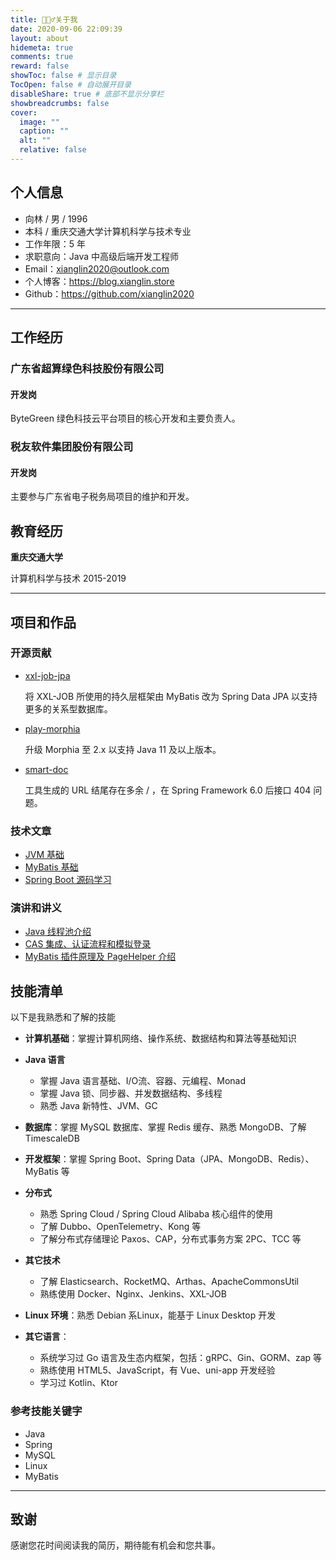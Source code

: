 ```yaml
---
title: 🙋🏻‍♂️关于我
date: 2020-09-06 22:09:39
layout: about
hidemeta: true
comments: true
reward: false
showToc: false # 显示目录
TocOpen: false # 自动展开目录
disableShare: true # 底部不显示分享栏
showbreadcrumbs: false
cover:
  image: ""
  caption: ""
  alt: ""
  relative: false
---
```


## 个人信息

- 向林 / 男 / 1996
- 本科 / 重庆交通大学计算机科学与技术专业
- 工作年限：5 年
- 求职意向：Java 中高级后端开发工程师
- Email：xianglin2020@outlook.com
- 个人博客：https://blog.xianglin.store
- Github：https://github.com/xianglin2020

---

## 工作经历

### 广东省超算绿色科技股份有限公司

#### 开发岗

ByteGreen 绿色科技云平台项目的核心开发和主要负责人。

### 税友软件集团股份有限公司

#### 开发岗

主要参与广东省电子税务局项目的维护和开发。

## 教育经历

**重庆交通大学**		

计算机科学与技术							    2015-2019

---

## 项目和作品

### 开源贡献

- [xxl-job-jpa](https://github.com/xianglin2020/xxl-job-jpa)

  将 XXL-JOB 所使用的持久层框架由 MyBatis 改为 Spring Data JPA 以支持更多的关系型数据库。

- [play-morphia](https://github.com/xianglin2020/play-morphia)
  
  升级 Morphia 至 2.x 以支持 Java 11 及以上版本。

- [smart-doc](https://github.com/TongchengOpenSource/smart-doc/issues/396)

  工具生成的 URL 结尾存在多余 / ，在 Spring Framework 6.0 后接口 404 问题。

### 技术文章

- [JVM 基础](https://blog.xianglin.store/posts/jvm%E5%9F%BA%E7%A1%80/)
- [MyBatis 基础](https://blog.xianglin.store/posts/mybatis%E5%9F%BA%E7%A1%80/)
- [Spring Boot 源码学习](https://blog.xianglin.store/categories/springboot%E6%BA%90%E7%A0%81%E5%AD%A6%E4%B9%A0/)

### 演讲和讲义

- [Java 线程池介绍](https://blog.xianglin.store/posts/java%E7%BA%BF%E7%A8%8B%E6%B1%A0%E5%AD%A6%E4%B9%A0/)
- [CAS 集成、认证流程和模拟登录](https://blog.xianglin.store/posts/cas%E9%9B%86%E6%88%90%E8%AE%A4%E8%AF%81%E6%B5%81%E7%A8%8B%E5%92%8C%E6%A8%A1%E6%8B%9F%E7%99%BB%E5%BD%95/)
- [MyBatis 插件原理及 PageHelper 介绍](https://blog.xianglin.store/2020/10/31/MyBatis%E6%8B%A6%E6%88%AA%E5%99%A8/)

## 技能清单

以下是我熟悉和了解的技能

- **计算机基础**：掌握计算机网络、操作系统、数据结构和算法等基础知识
- **Java 语言**
    - 掌握 Java 语言基础、I/O流、容器、元编程、Monad
    - 掌握 Java 锁、同步器、并发数据结构、多线程
    - 熟悉 Java 新特性、JVM、GC

- **数据库**：掌握 MySQL 数据库、掌握 Redis 缓存、熟悉 MongoDB、了解 TimescaleDB
- **开发框架**：掌握 Spring Boot、Spring Data（JPA、MongoDB、Redis）、MyBatis 等
- **分布式**
    - 熟悉 Spring Cloud / Spring Cloud Alibaba 核心组件的使用
    - 了解 Dubbo、OpenTelemetry、Kong 等
    - 了解分布式存储理论 Paxos、CAP，分布式事务方案 2PC、TCC 等
- **其它技术**
    - 了解 Elasticsearch、RocketMQ、Arthas、ApacheCommonsUtil
    - 熟练使用 Docker、Nginx、Jenkins、XXL-JOB
- **Linux 环境**：熟悉 Debian 系Linux，能基于 Linux Desktop 开发
- **其它语言**：
    - 系统学习过 Go 语言及生态内框架，包括：gRPC、Gin、GORM、zap 等
    - 熟练使用 HTML5、JavaScript，有 Vue、uni-app 开发经验
    - 学习过 Kotlin、Ktor

### 参考技能关键字

- Java
- Spring
- MySQL
- Linux
- MyBatis

---

## 致谢

感谢您花时间阅读我的简历，期待能有机会和您共事。